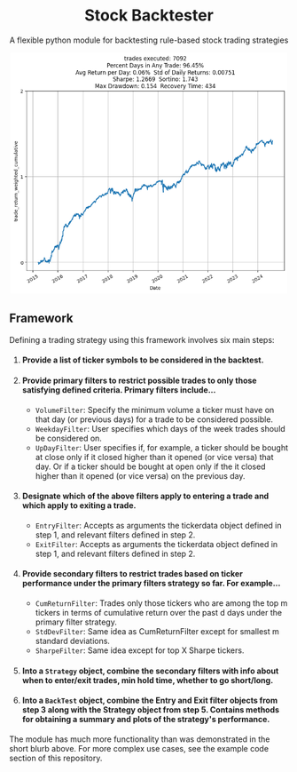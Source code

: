 <h1 align="center" style="font-weight: bold;">Stock Backtester</h1>

<p align="center">
  <align="center">A flexible python module for backtesting rule-based stock trading strategies 
</p>
    
<p align="center">
<img src="images/backtest_plot.png" alt="backtest plot" width="500">
</p>


## Framework

Defining a trading strategy using this framework involves six main steps:

1. #### Provide a list of ticker symbols to be considered in the backtest.
2. #### Provide primary filters to restrict possible trades to only those satisfying defined criteria. Primary filters include...
    * `VolumeFilter`: Specify the minimum volume a ticker must have on that day (or previous days) for a trade to be considered possible.
    * `WeekdayFilter`: User specifies which days of the week trades should be considered on.
    - `UpDayFilter`: User specifies if, for example, a ticker should be bought at close only if it closed higher than it opened (or vice versa) that day. Or if a ticker should be bought at open only if the it closed higher than it opened (or vice versa) on the previous day.
3. #### Designate which of the above filters apply to entering a trade and which apply to exiting a trade.
    - `EntryFilter`: Accepts as arguments the tickerdata object defined in step 1, and relevant filters defined in step 2.
    - `ExitFilter`: Accepts as arguments the tickerdata object defined in step 1, and relevant filters defined in step 2.
4. #### Provide secondary filters to restrict trades based on ticker performance under the primary filters strategy so far. For example...
    - `CumReturnFilter`: Trades only those tickers who are among the top m tickers in terms of cumulative return over the past d days under the primary filter strategy.
    - `StdDevFilter`: Same idea as CumReturnFilter except for smallest m standard deviations.
    - `SharpeFilter`: Same idea except for top X Sharpe tickers.
5. #### Into a `Strategy` object, combine the secondary filters with info about when to enter/exit trades, min hold time, whether to go short/long.
6. #### Into a `BackTest` object, combine the Entry and Exit filter objects from step 3 along with the Strategy object from step 5. Contains methods for obtaining a summary and plots of the strategy's performance.

The module has much more functionality than was demonstrated in the short blurb above. For more complex use cases, see the example code section of this repository.



